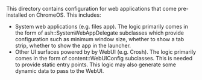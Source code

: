 This directory contains configuration for web applications that come
pre-installed on ChromeOS. This includes:
  * System web applications (e.g. files app). The logic primarily comes in the
    form of ash::SystemWebAppDelegate subclasses which provide configuration
    such as minimum window size, whether to show a tab strip, whether to show
    the app in the launcher.
  * Other UI surfaces powered by by WebUI (e.g. Crosh). The logic primarily
    comes in the form of content::WebUIConfig subclasses. This is needed to
    provide static entry points. This logic may also generate some dynamic data
    to pass to the WebUI.
